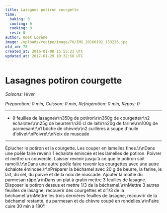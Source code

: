 ```yaml
---
title: Lasagnes potiron courgette
time:
  baking: 0
  cooling: 0
  cooking: 0
  rest: 0
author: Odet Lorène
image: /uploads/recipe/image/78/IMG_20160102_133226.jpg
old_id: 78
created_at: 2016-01-08 15:55:21 UTC
updated_at: 2017-01-29 10:32:58 UTC
---
```


# Lasagnes potiron courgette



*Saisons: Hiver*

*Préparation: 0 min, Cuisson: 0 min, Refrigération: 0 min, Repos: 0*

---

- 9 feuilles de lasagne\r\n350g de potiron\r\n350g de courgette\r\n2 échalotes\r\n25g de beurre\r\n30 cl de lait\r\n20g de farine\r\n100g de parmesan\r\n1 bûche de chèvre\r\n2 cuillères à soupe d'huile d'olive\r\nPoivre\r\nNoix de muscade

---

Éplucher le potiron et la courgette. Les couper en lamelles fines.\r\nDans une poêle faire revenir 1 échalote émincée et les lamelles de potiron. Poivrer et mettre un couvercle. Laisser revenir jusqu'à ce que le potiron soit ramolli.\r\nDans une autre poêle faire revenir les courgettes avec une autre échalote émincée.\r\nPréparer la béchamel avec 20 g de beurre, la farine, le lait, du sel, du poivre et de la noix de muscade. Ajouter la moitié du parmesan râpé.\r\nDans un plat à gratin mettre 3 feuilles de lasagne. Disposer le potiron dessus et mettre 1/3 de la béchamel.\r\nMettre 3 autres feuilles de lasagne, recouvrir des courgettes et d'1/3 de la béchamel.\r\nMettre les trois dernières feuilles de lasagne, recouvrir de la béchamel restante, du parmesan et du chèvre coupé en rondelles.\r\nFaire cuire 30 min à 180°.
